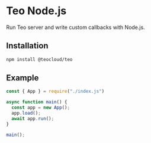 Teo Node.js
==========

Run Teo server and write custom callbacks with Node.js.

## Installation

```sh
npm install @teocloud/teo
```

## Example

```javascript
const { App } = require("./index.js")

async function main() {
  const app = new App();
  app.load();
  await app.run();
}

main();
```
